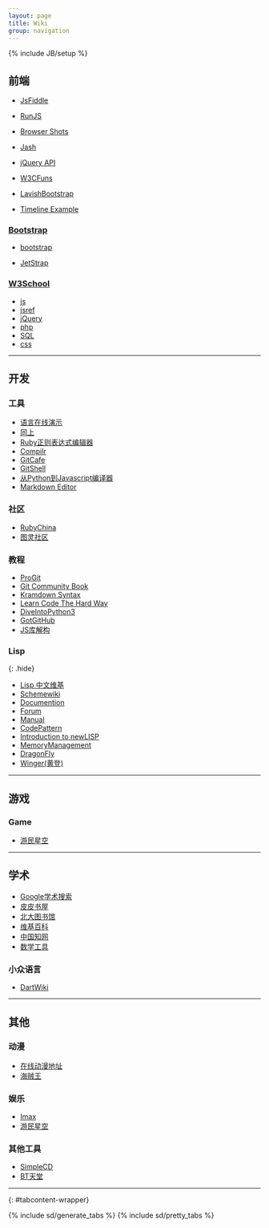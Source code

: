 ```yaml
---
layout: page
title: Wiki
group: navigation
---
```

{% include JB/setup %}

<div markdown="1">

## 前端

* [JsFiddle](http://jsfiddle.net)

* [RunJS](http://runjs.cn/)

* [Browser Shots](http://browsershots.org/)

* [Jash](javascript:(function(){document.body.appendChild(document.createElement('script')).src='http://www.billyreisinger.com/jash/source/latest/Jash.js';})(); "js终端调试器")

* [jQuery API](http://api.jquery.com/)

* [W3CFuns](http://www.w3cfuns.com)

* [LavishBootstrap](http://www.lavishbootstrap.com/)

* [Timeline Example](http://timeline.verite.co/examples/user-interface/)


### [Bootstrap](http://www.w3school.com.cn "Bootstrap相关")

* [bootstrap](http://twitter.github.com/bootstrap/index.html)

* [JetStrap](http://jetstrap.com/)



### [W3School](http://www.w3school.com.cn "前端在线教学")

* [js](http://www.w3school.com.cn/js/)
* [jsref](http://www.w3school.com.cn/js/jsref_obj_string.asp)
* [jQuery](http://www.w3school.com.cn/jquery/jquery_ref_manipulation.asp)
* [php](http://www.w3school.com.cn/php/php_ref_string.asp)
* [SQL](http://www.w3school.com.cn/sql/sql_quickref.asp)
* [css](http://www.w3school.com.cn/css/css_classification.asp)

-----------------------

## 开发

### 工具

* [语言在线演示](http://codepad.org)
* [同上](http://ideone.com)
* [Ruby正则表达式编辑器](http://www.rubular.com/)
* [Compilr](http://compilr.com/)
* [GitCafe](https://gitcafe.com/)
* [GitShell](https://www.gitshell.com/)
* [从Python到Javascript编译器](http://pyjaco.org/demo)
* [Markdown Editor](http://chaous.com/markdown/)

### 社区

* [RubyChina](http://ruby-china.org/)
* [图灵社区](http://www.ituring.com.cn/)

### 教程

* [ProGit](http://progit.org/book/zh/)
* [Git Community Book](http://gitbook.liuhui998.com/index.html)
* [Kramdown Syntax](http://kramdown.rubyforge.org/syntax.html)
* [Learn Code The Hard Way](http://learncodethehardway.org/)
* [DiveIntoPython3](http://woodpecker.org.cn/diveintopython3/)
* [GotGitHub](http://www.worldhello.net/gotgithub/)
* [JS库解构](http://www.cn-cuckoo.com/deconstructed/)

### Lisp
{: .hide}

* [Lisp 中文维基](http://lisp.org.cn/wiki/)
* [Schemewiki](http://community.schemewiki.org/)
* [Documention](http://www.newlisp.org/index.cgi?Documentation)
* [Forum](http://newlispfanclub.alh.net/forum/)
* [Manual](http://www.newlisp.org/downloads/manual_frame.html)
* [CodePattern](http://www.newlisp.org/CodePatterns-cn.html)
* [Introduction to newLISP](http://en.wikibooks.org/wiki/Introduction_to_newLISP)
* [MemoryManagement](http://www.newlisp.org/MemoryManagement.html)
* [DragonFly](http://www.rundragonfly.com/)
* [Winger(黄登)](http://my.opera.com/freewinger/blog/)

-----------------------

## 游戏

### Game

* [游民星空](http://www.gamersky.com/)

-----------------------

## 学术

* [Google学术搜索](http://scholar.google.com)
* [皮皮书屋](http://www.ppurl.com/)
* [北大图书馆](http://www.lib.pku.edu.cn)
* [维基百科](http://zh.wikipedia.org/)
* [中国知网](http://www.cnki.net/)
* [数学工具](http://zh.numberempire.com/)

### 小众语言
* [DartWiki](http://dart.lidian.info/)


-----------------------

## 其他

### 动漫

* [在线动漫地址](http://www.ls-zone.cn/SupportUrl.html)
* [海贼王](http://www.dm456.com/donghua/9/)

### 娱乐

* [Imax](http://imax.im/)
* [游民星空](http://www.gamersky.com/)

### 其他工具

* [SimpleCD](http://www.simplecd.me/)
* [BT天堂](http://www.bttiantang.com/)

-----------------------

</div>
{: #tabcontent-wrapper}

{% include sd/generate_tabs %}
{% include sd/pretty_tabs %}

